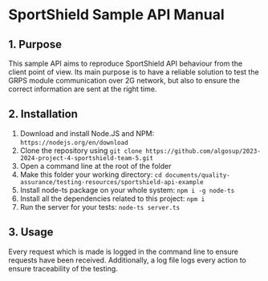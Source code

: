 # SportShield Sample API Manual

## 1. Purpose

This sample API aims to reproduce SportShield API behaviour from the client point of view. Its main purpose is to have a reliable solution to test the GRPS module communication over 2G network, but also to ensure the correct information are sent at the right time.

## 2. Installation

1. Download and install Node.JS and NPM: `https://nodejs.org/en/download`
2. Clone the repository using `git clone https://github.com/algosup/2023-2024-project-4-sportshield-team-5.git`
3. Open a command line at the root of the folder
4. Make this folder your working directory: `cd documents/quality-assurance/testing-resources/sportshield-api-example`
5. Install node-ts package on your whole system: `npm i -g node-ts`
6. Install all the dependencies related to this project: `npm i`
7. Run the server for your tests: `node-ts server.ts`

## 3. Usage

Every request which is made is logged in the command line to ensure requests have been received. Additionally, a log file logs every action to ensure traceability of the testing.
